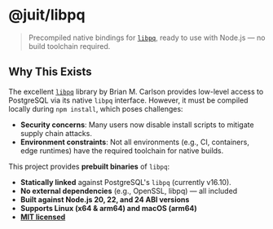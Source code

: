 @juit/libpq
===========

> Precompiled native bindings for [`libpq`](https://github.com/brianc/node-libpq),
> ready to use with Node.js — no build toolchain required.

## Why This Exists

The excellent [`libpq`](https://github.com/brianc/node-libpq) library by
Brian M. Carlson provides low-level access to PostgreSQL via its native
`libpq` interface. However, it must be compiled locally during `npm install`,
which poses challenges:

- **Security concerns**:  Many users now disable install scripts to mitigate
  supply chain attacks.
- **Environment constraints**: Not all environments (e.g., CI, containers,
  edge runtimes) have the required toolchain for native builds.

This project provides **prebuilt binaries** of `libpq`:

- **Statically linked** against PostgreSQL's `libpq` (currently v16.10).
- **No external dependencies** (e.g., OpenSSL, libpq) — all included
- **Built against Node.js 20, 22, and 24 ABI versions**
- **Supports Linux (x64 & arm64) and macOS (arm64)**
- [**MIT licensed**](LICENSE.md)
